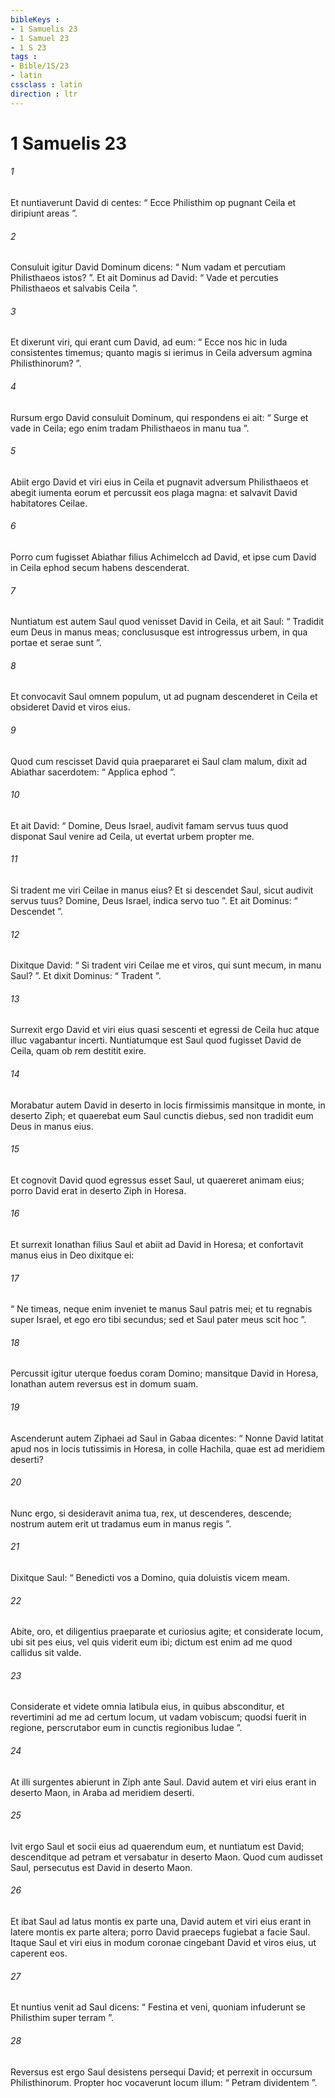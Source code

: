 ```yaml
---
bibleKeys : 
- 1 Samuelis 23
- 1 Samuel 23
- 1 S 23
tags : 
- Bible/1S/23
- latin
cssclass : latin
direction : ltr
---
```


# 1 Samuelis 23

###### 1
Et nuntiaverunt David di centes: “ Ecce Philisthim op pugnant Ceila et diripiunt areas ”. 
###### 2
Consuluit igitur David Dominum dicens: “ Num vadam et percutiam Philisthaeos istos? ”. Et ait Dominus ad David: “ Vade et percuties Philisthaeos et salvabis Ceila ”. 
###### 3
Et dixerunt viri, qui erant cum David, ad eum: “ Ecce nos hic in Iuda consistentes timemus; quanto magis si ierimus in Ceila adversum agmina Philisthinorum? ”. 
###### 4
Rursum ergo David consuluit Dominum, qui respondens ei ait: “ Surge et vade in Ceila; ego enim tradam Philisthaeos in manu tua ”. 
###### 5
Abiit ergo David et viri eius in Ceila et pugnavit adversum Philisthaeos et abegit iumenta eorum et percussit eos plaga magna: et salvavit David habitatores Ceilae. 
###### 6
Porro cum fugisset Abiathar filius Achimelcch ad David, et ipse cum David in Ceila ephod secum habens descenderat.
###### 7
Nuntiatum est autem Saul quod venisset David in Ceila, et ait Saul: “ Tradidit eum Deus in manus meas; conclususque est introgressus urbem, in qua portae et serae sunt ”. 
###### 8
Et convocavit Saul omnem populum, ut ad pugnam descenderet in Ceila et obsideret David et viros eius. 
###### 9
Quod cum rescisset David quia praepararet ei Saul clam malum, dixit ad Abiathar sacerdotem: “ Applica ephod ”. 
###### 10
Et ait David: “ Domine, Deus Israel, audivit famam servus tuus quod disponat Saul venire ad Ceila, ut evertat urbem propter me. 
###### 11
Si tradent me viri Ceilae in manus eius? Et si descendet Saul, sicut audivit servus tuus? Domine, Deus Israel, indica servo tuo ”. Et ait Dominus: “ Descendet ”. 
###### 12
Dixitque David: “ Si tradent viri Ceilae me et viros, qui sunt mecum, in manu Saul? ”. Et dixit Dominus: “ Tradent ”.
###### 13
Surrexit ergo David et viri eius quasi sescenti et egressi de Ceila huc atque illuc vagabantur incerti. Nuntiatumque est Saul quod fugisset David de Ceila, quam ob rem destitit exire.
###### 14
Morabatur autem David in deserto in locis firmissimis mansitque in monte, in deserto Ziph; et quaerebat eum Saul cunctis diebus, sed non tradidit eum Deus in manus eius. 
###### 15
Et cognovit David quod egressus esset Saul, ut quaereret animam eius; porro David erat in deserto Ziph in Horesa. 
###### 16
Et surrexit Ionathan filius Saul et abiit ad David in Horesa; et confortavit manus eius in Deo dixitque ei: 
###### 17
“ Ne timeas, neque enim inveniet te manus Saul patris mei; et tu regnabis super Israel, et ego ero tibi secundus; sed et Saul pater meus scit hoc ”. 
###### 18
Percussit igitur uterque foedus coram Domino; mansitque David in Horesa, Ionathan autem reversus est in domum suam.
###### 19
Ascenderunt autem Ziphaei ad Saul in Gabaa dicentes: “ Nonne David latitat apud nos in locis tutissimis in Horesa, in colle Hachila, quae est ad meridiem deserti? 
###### 20
Nunc ergo, si desideravit anima tua, rex, ut descenderes, descende; nostrum autem erit ut tradamus eum in manus regis ”. 
###### 21
Dixitque Saul: “ Benedicti vos a Domino, quia doluistis vicem meam. 
###### 22
Abite, oro, et diligentius praeparate et curiosius agite; et considerate locum, ubi sit pes eius, vel quis viderit eum ibi; dictum est enim ad me quod callidus sit valde. 
###### 23
Considerate et videte omnia latibula eius, in quibus absconditur, et revertimini ad me ad certum locum, ut vadam vobiscum; quodsi fuerit in regione, perscrutabor eum in cunctis regionibus Iudae ”. 
###### 24
At illi surgentes abierunt in Ziph ante Saul. David autem et viri eius erant in deserto Maon, in Araba ad meridiem deserti. 
###### 25
Ivit ergo Saul et socii eius ad quaerendum eum, et nuntiatum est David; descenditque ad petram et versabatur in deserto Maon. Quod cum audisset Saul, persecutus est David in deserto Maon. 
###### 26
Et ibat Saul ad latus montis ex parte una, David autem et viri eius erant in latere montis ex parte altera; porro David praeceps fugiebat a facie Saul. Itaque Saul et viri eius in modum coronae cingebant David et viros eius, ut caperent eos. 
###### 27
Et nuntius venit ad Saul dicens: “ Festina et veni, quoniam infuderunt se Philisthim super terram ”. 
###### 28
Reversus est ergo Saul desistens persequi David; et perrexit in occursum Philisthinorum. Propter hoc vocaverunt locum illum: “ Petram dividentem ”.
